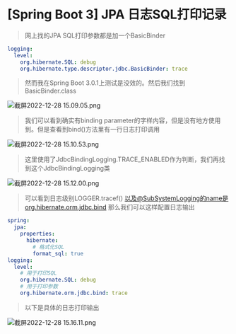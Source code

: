 # \[Spring Boot 3] JPA 日志SQL打印记录

> 网上找的JPA SQL打印参数都是加一个BasicBinder

```yaml
logging:
  level:
    org.hibernate.SQL: debug
    org.hibernate.type.descriptor.jdbc.BasicBinder: trace
```

> 然而我在Spring Boot 3.0.1上测试是没效的。然后我们找到BasicBinder.class

![截屏2022-12-28 15.09.05.png](https://roothk.top/usr/uploads/2022/12/2389458025.png)

> 我们可以看到确实有binding parameter的字样内容，但是没有地方使用到。但是查看到bind()方法里有一行日志打印调用

![截屏2022-12-28 15.10.53.png](https://roothk.top/usr/uploads/2022/12/1430653885.png)

> 这里使用了JdbcBindingLogging.TRACE\_ENABLED作为判断，我们再找到这个JdbcBindingLogging类

![截屏2022-12-28 15.12.00.png](https://roothk.top/usr/uploads/2022/12/1228890676.png)

> 可以看到日志级别LOGGER.tracef() 以及@SubSystemLogging的name是org.hibernate.orm.jdbc.bind 那么我们可以这样配置日志输出

```yaml
spring:
  jpa:
    properties:
      hibernate:
        # 格式化SQL
        format_sql: true
logging:
  level:
    # 用于打印SQL
    org.hibernate.SQL: debug
    # 用于打印参数
    org.hibernate.orm.jdbc.bind: trace
```

> 以下是具体的日志打印输出

![截屏2022-12-28 15.16.11.png](https://roothk.top/usr/uploads/2022/12/3253811806.png)
